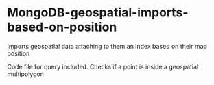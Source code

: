 # MongoDB-geospatial-imports-based-on-position
Imports geospatial data attaching to them an index based on their map position

Code file for query included. Checks if a point is inside a geospatial multipolygon

